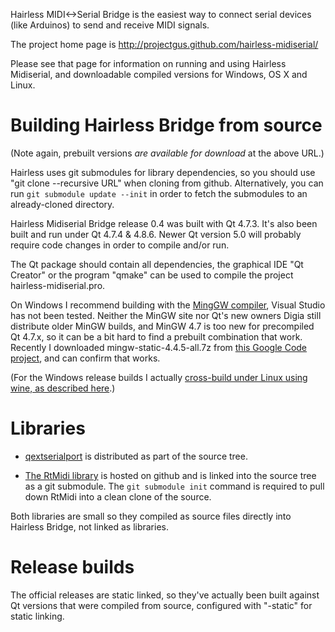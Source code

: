 Hairless MIDI<->Serial Bridge is the easiest way to connect serial devices (like Arduinos) to send and receive MIDI signals.

The project home page is http://projectgus.github.com/hairless-midiserial/

Please see that page for information on running and using Hairless Midiserial, and downloadable compiled versions for Windows, OS X and Linux.

# Building Hairless Bridge from source

(Note again, prebuilt versions *are available for download* at the above URL.)

Hairless uses git submodules for library dependencies, so you should use "git clone --recursive URL" when cloning from github. Alternatively, you can run `git submodule update --init` in order to fetch the submodules to an already-cloned directory.

Hairless Midiserial Bridge release 0.4 was built with Qt 4.7.3. It's also been built and run under Qt 4.7.4 & 4.8.6. Newer Qt version 5.0 will probably require code changes in order to compile and/or run.

The Qt package should contain all dependencies, the graphical IDE "Qt Creator" or the program "qmake" can be used to compile the project hairless-midiserial.pro.

On Windows I recommend building with the [MingGW compiler](http://www.mingw.org/), Visual Studio has not been tested. Neither the MinGW site nor Qt's new owners Digia still distribute older MinGW builds, and MinGW 4.7 is too new for precompiled Qt 4.7.x, so it can be a bit hard to find a prebuilt combination that work. Recently I downloaded mingw-static-4.4.5-all.7z from [this Google Code project](https://code.google.com/p/qp-gcc/downloads/list), and can confirm that works.

(For the Windows release builds I actually [cross-build under Linux using wine, as described here](http://projectgus.com/2011/09/developing-qt-apps-for-windows-using-linux-wine/).)

# Libraries

* [qextserialport](https://code.google.com/p/qextserialport/) is distributed as part of the source tree.

* [The RtMidi library](https://github.com/thestk/rtmidi) is hosted on github and is linked into the source tree as a git submodule. The `git submodule init` command is required to pull down RtMidi into a clean clone of the source.

Both libraries are small so they compiled as source files directly into Hairless Bridge, not linked as libraries.

# Release builds

The official releases are static linked, so they've actually been built against Qt versions that were compiled from source, configured with "-static" for static linking.
